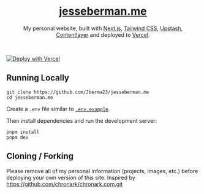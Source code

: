 <div align="center">
    <a href="https://jesseberman.me"><h1 align="center">jesseberman.me</h1></a>

My personal website, built with [Next.js](https://nextjs.org/), [Tailwind CSS](https://tailwindcss.com/), [Upstash](https://usw2-noted-lacewing-30321.upstash.io/set/foo/bar), [Contentlayer](https://www.contentlayer.dev/) and deployed to [Vercel](https://vercel.com/).

</div>

<br/>

[![Deploy with Vercel](https://vercel.com/button)](https://vercel.com/new/import?s=https%3A%2F%2Fgithub.com%2FJberma23%2Fjberman_portfolio&hasTrialAvailable=0&showOptionalTeamCreation=false&project-name=jberman-portfolio&framework=nextjs&totalProjects=1&remainingProjects=1)

## Running Locally

```sh-session
git clone https://github.com/Jberma23/jesseberman.me
cd jesseberman.me
```

Create a `.env` file similar to [`.env.example`](https://github.com/Jberma23/jesseberman.me/blob/main/.env.example).

Then install dependencies and run the development server:

```sh-session
pnpm install
pnpm dev
```

## Cloning / Forking

Please remove all of my personal information (projects, images, etc.) before deploying your own version of this site. Inspired by https://github.com/chronark/chronark.com.git
